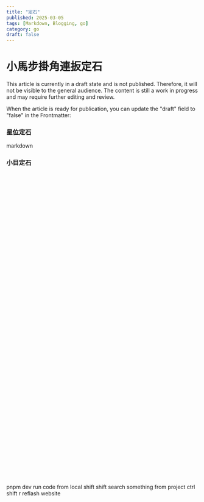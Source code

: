 ```yaml
---
title: "定石"
published: 2025-03-05
tags: [Markdown, Blogging, go]
category: go
draft: false
---
```


# 小馬步掛角連扳定石

This article is currently in a draft state and is not published. Therefore, it will not be visible to the general audience. The content is still a work in progress and may require further editing and review.

When the article is ready for publication, you can update the "draft" field to "false" in the Frontmatter:

### 星位定石

markdown

### 小目定石
<!-- WGo.js 核心程式 -->
<script src="https://wgo.waltheri.net/wgo.min.js"></script>

<!-- WGo.js 播放器 -->
<script src="https://wgo.waltheri.net/wgo.player.min.js"></script>

<!-- 播放器的樣式 -->
<link href="https://wgo.waltheri.net/wgo.player.css" rel="stylesheet">

<div id="board" style="width:400px; height:400px;"></div>

<script>
  var board = new WGo.Board(document.getElementById("board"), {
    width: 400,
    height: 400
  });

  board.addObject({
    x: 3,
    y: 3,
    c: WGo.B
  });

  board.addObject({
    x: 4,
    y: 4,
    c: WGo.W
  });
</script>
<div id="board" style="width:400px; height:400px;"></div>

<script>
  var board = new WGo.Board(document.getElementById("board"), {
    width: 400,
    height: 400
  });

  board.addObject({ x: 3, y: 3, c: WGo.B }); // 黑子
  board.addObject({ x: 4, y: 4, c: WGo.W }); // 白子
</script>


pnpm dev run code from local
shift shift search something from project
ctrl shift r reflash website